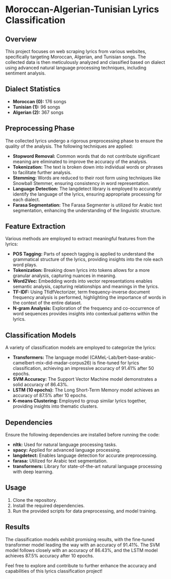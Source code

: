 # Moroccan-Algerian-Tunisian Lyrics Classification

## Overview

This project focuses on web scraping lyrics from various websites, specifically targeting Moroccan, Algerian, and Tunisian songs. The collected data is then meticulously analyzed and classified based on dialect using advanced natural language processing techniques, including sentiment analysis.

## Dialect Statistics

- **Moroccan (0):** 176 songs
- **Tunisian (1):** 96 songs
- **Algerian (2):** 367 songs

## Preprocessing Phase

The collected lyrics undergo a rigorous preprocessing phase to ensure the quality of the analysis. The following techniques are applied:

- **Stopword Removal:** Common words that do not contribute significant meaning are eliminated to improve the accuracy of the analysis.
- **Tokenization:** The text is broken down into individual words or phrases to facilitate further analysis.
- **Stemming:** Words are reduced to their root form using techniques like Snowball Stemmer, ensuring consistency in word representation.
- **Language Detection:** The langdetect library is employed to accurately identify the language of the lyrics, ensuring appropriate processing for each dialect.
- **Farasa Segmentation:** The Farasa Segmenter is utilized for Arabic text segmentation, enhancing the understanding of the linguistic structure.

## Feature Extraction

Various methods are employed to extract meaningful features from the lyrics:

- **POS Tagging:** Parts of speech tagging is applied to understand the grammatical structure of the lyrics, providing insights into the role each word plays.
- **Tokenization:** Breaking down lyrics into tokens allows for a more granular analysis, capturing nuances in meaning.
- **Word2Vec:** Embedding words into vector representations enables semantic analysis, capturing relationships and meanings in the lyrics.
- **TF-IDF:** Using TfidfVectorizer, term frequency-inverse document frequency analysis is performed, highlighting the importance of words in the context of the entire dataset.
- **N-gram Analysis:** Exploration of the frequency and co-occurrence of word sequences provides insights into contextual patterns within the lyrics.

## Classification Models

A variety of classification models are employed to categorize the lyrics:

- **Transformers:** The language model (CAMeL-Lab/bert-base-arabic-camelbert-mix-did-madar-corpus26) is fine-tuned for lyrics classification, achieving an impressive accuracy of 91.41% after 50 epochs.
- **SVM Accuracy:** The Support Vector Machine model demonstrates a solid accuracy of 86.43%.
- **LSTM (10 epochs):** The Long Short-Term Memory model achieves an accuracy of 87.5% after 10 epochs.
- **K-means Clustering:** Employed to group similar lyrics together, providing insights into thematic clusters.

## Dependencies

Ensure the following dependencies are installed before running the code:

- **nltk:** Used for natural language processing tasks.
- **spacy:** Applied for advanced language processing.
- **langdetect:** Enables language detection for accurate preprocessing.
- **farasa:** Utilized for Arabic text segmentation.
- **transformers:** Library for state-of-the-art natural language processing with deep learning.

## Usage

1. Clone the repository.
2. Install the required dependencies.
3. Run the provided scripts for data preprocessing, and model training.

## Results

The classification models exhibit promising results, with the fine-tuned transformer model leading the way with an accuracy of 91.41%. The SVM model follows closely with an accuracy of 86.43%, and the LSTM model achieves 87.5% accuracy after 10 epochs.

Feel free to explore and contribute to further enhance the accuracy and capabilities of this lyrics classification project!
 
